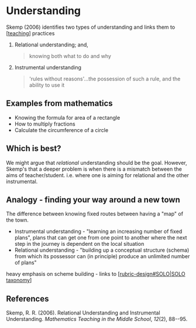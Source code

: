 # Understanding




Skemp (2006) identifies two types of understanding and links them to [[teaching]] practices

1. Relational understanding; and,

    > knowing both what to do and why
2. Instrumental understanding

    > 'rules without reasons'...the possession of such a rule, and the ability to use it

## Examples from mathematics

- Knowing the formula for area of a rectangle
- How to multiply fractions
- Calculate the circumference of a circle

## Which is best?

We might argue that _relational_ understanding should be the goal. However, Skemp's that a deeper problem is when there is a mismatch between the aims of teacher/student. i.e. where one is aiming for relational and the other instrumental.

## Analogy - finding your way around a new town

The difference between knowing fixed routes between having a "map" of the town.

- Instrumental understanding - "learning an increasing number of fixed plans", plans that can get one from one point to another where the next step in the journey is dependent on the local situation
- Relational understanding - "building up a conceptual structure (schema) from which its possessor can (in principle) produce an unlimited number of plans"

heavy emphasis on scheme building - links to [[rubric-design#SOLO|SOLO taxonomy]]


## References

Skemp, R. R. (2006). Relational Understanding and Instrumental Understanding. *Mathematics Teaching in the Middle School*, *12*(2), 88--95.

[//begin]: # "Autogenerated link references for markdown compatibility"
[teaching]: ../Teaching/teaching "Teaching"
[rubric-design#SOLO|SOLO taxonomy]: ../Design/rubric-design "Rubric Design"
[//end]: # "Autogenerated link references"